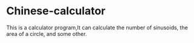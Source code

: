 # Chinese-calculator
This is a calculator program,It can calculate the number of sinusoids, the area of a circle, and some other.
